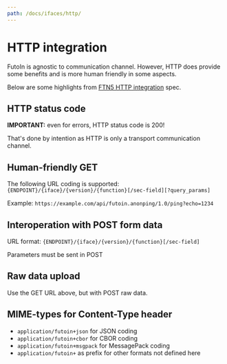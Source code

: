 ```yaml
---
path: /docs/ifaces/http/
---
```


# HTTP integration

FutoIn is agnostic to communication channel. However, HTTP does
provide some benefits and is more human friendly in some aspects.

Below are some highlights from  [FTN5 HTTP integration](https://specs.futoin.org/final/preview/ftn5_iface_http_integration.html) spec.

## HTTP status code

**IMPORTANT:** even for errors, HTTP status code is 200!

That's done by intention as HTTP is only a transport communication channel.

## Human-friendly GET

The following URL coding is supported: `{ENDPOINT}/{iface}/{version}/{function}[/sec-field][?query_params]`

Example: `https://example.com/api/futoin.anonping/1.0/ping?echo=1234`

## Interoperation with POST form data

URL format: `{ENDPOINT}/{iface}/{version}/{function}[/sec-field]`

Parameters must be sent in POST

## Raw data upload

Use the GET URL above, but with POST raw data.

## MIME-types for Content-Type header

* `application/futoin+json` for JSON coding
* `application/futoin+cbor` for CBOR coding
* `application/futoin+msgpack` for MessagePack coding
* `application/futoin+` as prefix for other formats not defined here

